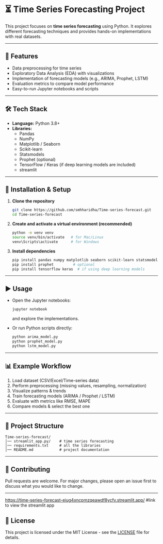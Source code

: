 # ⏳ Time Series Forecasting Project

This project focuses on **time series forecasting** using Python. It explores different forecasting techniques and provides hands-on implementations with real datasets.

---

## 📌 Features
- Data preprocessing for time series
- Exploratory Data Analysis (EDA) with visualizations
- Implementation of forecasting models (e.g., ARIMA, Prophet, LSTM)
- Evaluation metrics to compare model performance
- Easy-to-run Jupyter notebooks and scripts

---

## 🛠️ Tech Stack
- **Language:** Python 3.8+
- **Libraries:**  
  - Pandas  
  - NumPy  
  - Matplotlib / Seaborn  
  - Scikit-learn  
  - Statsmodels  
  - Prophet (optional)  
  - TensorFlow / Keras (if deep learning models are included)
  - streamlit

---

## 🚀 Installation & Setup

1. **Clone the repository**
   ```bash
   git clone https://github.com/smhharidha/Time-series-forecast.git
   cd Time-series-forecast
   ```

2. **Create and activate a virtual environment (recommended)**
   ```bash
   python -m venv venv
   source venv/bin/activate   # for Mac/Linux
   venv\Scripts\activate      # for Windows
   ```

3. **Install dependencies**
   ```bash
   pip install pandas numpy matplotlib seaborn scikit-learn statsmodels
   pip install prophet         # optional
   pip install tensorflow keras  # if using deep learning models
   ```

---

## ▶️ Usage

- Open the Jupyter notebooks:
  ```bash
  jupyter notebook
  ```
  and explore the implementations.

- Or run Python scripts directly:
  ```bash
  python arima_model.py
  python prophet_model.py
  python lstm_model.py
  ```

---

## 📊 Example Workflow
1. Load dataset (CSV/Excel/Time-series data)
2. Perform preprocessing (missing values, resampling, normalization)
3. Visualize patterns & trends
4. Train forecasting models (ARIMA / Prophet / LSTM)
5. Evaluate with metrics like RMSE, MAPE
6. Compare models & select the best one

---

## 📂 Project Structure
```
Time-series-forecast/
│── streamlit_app.py/    # time series forecasting
│── requirements.txt     # all the libraries
│── README.md            # project documentation
```

---

## 🤝 Contributing
Pull requests are welcome. For major changes, please open an issue first to discuss what you would like to change.

---
https://time-series-forecast-eiug4xncpmzqeawdf8ycfv.streamlit.app/  #link to view the streamlit app

## 📜 License
This project is licensed under the MIT License - see the [LICENSE](LICENSE) file for details.
